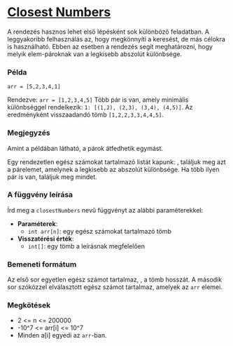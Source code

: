 # [Closest Numbers](https://www.hackerrank.com/challenges/closest-numbers/problem)

A rendezés hasznos lehet első lépésként sok különböző feladatban. A leggyakoribb felhasználás az, hogy megkönnyíti a keresést, de más célokra is használható. Ebben az esetben a rendezés segít meghatározni, hogy melyik elem-pároknak van a legkisebb abszolút különbsége.

### Példa
`arr = [5,2,3,4,1]`

Rendezve: `arr = [1,2,3,4,5]` Több pár is van, amely minimális különbséggel rendelkezik: `1: [(1,2), (2,3), (3,4), (4,5)]`. Az eredményként visszaadandó tömb `[1,2,2,3,3,4,4,5]`.

### Megjegyzés
Amint a példában látható, a párok átfedhetik egymást.

Egy rendezetlen egész számokat tartalmazó listát kapunk: , találjuk meg azt a párelemet, amelynek a legkisebb az abszolút különbsége. Ha több ilyen pár is van, találjuk meg mindet.

### A függvény leírása

Írd meg a `closestNumbers` nevű függvényt az alábbi paraméterekkel:

- **Paraméterek**:
  - `int arr[n]`: egy egész számokat tartalmazó tömb
- **Visszatérési érték**:
  - `int[]`: egy tömb a leírásnak megfelelően

### Bemeneti formátum

Az első sor egyetlen egész számot tartalmaz, , a tömb hosszát.
A második sor  szóközzel elválasztott egész számot tartalmaz, amelyek az `arr` elemei.

### Megkötések
- 2 <= n <= 200000
- -10^7 <= arr[i] <= 10^7
- Minden a[i] egyedi az `arr`-ban.

